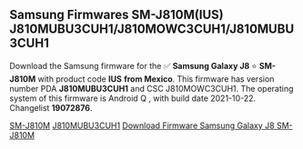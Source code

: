 <h2>Samsung Firmwares SM-J810M(IUS) J810MUBU3CUH1/J810MOWC3CUH1/J810MUBU3CUH1</h2>
Download the Samsung firmware for the ✅ <strong>Samsung Galaxy J8 </strong> ⭐ <strong>SM-J810M</strong> with product code <strong>IUS</strong> <strong> from Mexico</strong>. This firmware has version number PDA <strong>J810MUBU3CUH1</strong> and CSC J810MOWC3CUH1. The operating system of this firmware is Android Q , with build date 2021-10-22. Changelist <strong>19072876</strong>.


[SM-J810M](https://samfirm.shop/samsung/model/SM-J810M)
[J810MUBU3CUH1](https://samfirm.shop/samsung/pda/J810MUBU3CUH1)
[Download Firmware Samsung Galaxy J8 SM-J810M](https://samfirm.shop/samsung/firmware/467361)
